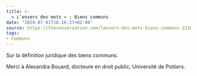 ```yaml
---
title: >-
  « L’envers des mots » : Biens communs
date: "2024-07-01T16:16:37+02:00"
source: https://theconversation.com/lenvers-des-mots-biens-communs-221628
tags:
- Communs
---
```

Sur la définition juridique des biens communs.

Merci à Alexandra Bouard, docteure en droit public, Université de Poitiers.

